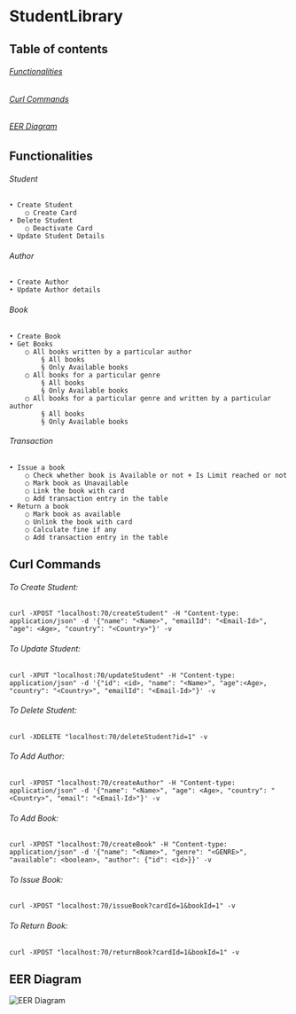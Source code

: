 # StudentLibrary

## Table of contents

###### [Functionalities](https://github.com/Mohit-S23/StudentLibrary/blob/master/README.md#functionalities-1)

###### [Curl Commands](https://github.com/Mohit-S23/StudentLibrary/blob/master/README.md#curl-commands-1)

###### [EER Diagram](https://github.com/Mohit-S23/StudentLibrary/blob/master/README.md#eer-diagram-1)


## Functionalities

###### Student

	• Create Student
		○ Create Card
	• Delete Student
		○ Deactivate Card
	• Update Student Details
		
		
###### Author

	• Create Author
	• Update Author details


###### Book

	• Create Book
	• Get Books
		○ All books written by a particular author
			§ All books
			§ Only Available books
		○ All books for a particular genre
			§ All books
			§ Only Available books
		○ All books for a particular genre and written by a particular author
			§ All books
			§ Only Available books

    
###### Transaction

	• Issue a book
		○ Check whether book is Available or not + Is Limit reached or not
		○ Mark book as Unavailable
		○ Link the book with card
		○ Add transaction entry in the table
	• Return a book
		○ Mark book as available
		○ Unlink the book with card
		○ Calculate fine if any
		○ Add transaction entry in the table




## Curl Commands

###### To Create Student:
	
	curl -XPOST "localhost:70/createStudent" -H "Content-type: application/json" -d '{"name": "<Name>", "emailId": "<Email-Id>", "age": <Age>, "country": "<Country>"}' -v


###### To Update Student:

	curl -XPUT "localhost:70/updateStudent" -H "Content-type: application/json" -d '{"id": <id>, "name": "<Name>", "age":<Age>, "country": "<Country>", "emailId": "<Email-Id>"}' -v


###### To Delete Student:

	curl -XDELETE "localhost:70/deleteStudent?id=1" -v


###### To Add Author:
	
	curl -XPOST "localhost:70/createAuthor" -H "Content-type: application/json" -d '{"name": "<Name>", "age": <Age>, "country": "<Country>", "email": "<Email-Id>"}' -v
	

###### To Add Book:

	curl -XPOST "localhost:70/createBook" -H "Content-type: application/json" -d '{"name": "<Name>", "genre": "<GENRE>", "available": <boolean>, "author": {"id": <id>}}' -v


###### To Issue Book:
	
	curl -XPOST "localhost:70/issueBook?cardId=1&bookId=1" -v
	
	
###### To Return Book:
	
	curl -XPOST "localhost:70/returnBook?cardId=1&bookId=1" -v
	
	
## EER Diagram
  
  ![EER Diagram](https://user-images.githubusercontent.com/47516842/108990331-b1920c80-76bc-11eb-9ad0-b56f093d01b7.png)

